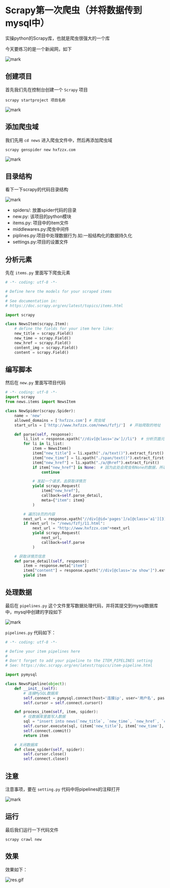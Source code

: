 # Scrapy第一次爬虫（并将数据传到mysql中）

<!--more-->

实操python的Scrapy库，也就是爬虫很强大的一个库

今天要练习的是一个新闻网，如下

![mark](https://pic.yqqy.top/blog/20200111/z3PT5NqUlXla.png "网站")

## 创建项目

首先我们先在控制台创建一个 `Scrapy` 项目 

`scrapy startproject 项目名称`

![mark](https://pic.yqqy.top/blog/20200111/MO65fedlEQ2U.png "创建项目")

## 添加爬虫域

我们先用 `cd news` 进入爬虫文件中，然后再添加爬虫域 

`scrapy genspider new hxfzzx.com`

![mark](https://pic.yqqy.top/blog/20200111/g2KOWiSHUKCu.png "添加爬虫域")

## 目录结构

看下一下scrapy的代码目录结构

![mark](https://pic.yqqy.top/blog/20200111/4IUhxuhN2rsO.png "目录结构")

- spiders/: 放置spider代码的目录
- new.py: 该项目的python模块
- items.py: 项目中的item文件
- middlewares.py:爬虫中间件
- piplines.py:项目中处理数据行为.如:一般结构化的数据持久化
- settings.py:项目的设置文件

## 分析元素

先在 `items.py` 里面写下爬虫元素

```python
# -*- coding: utf-8 -*-

# Define here the models for your scraped items
#
# See documentation in:
# https://doc.scrapy.org/en/latest/topics/items.html

import scrapy

class NewsItem(scrapy.Item):
    # define the fields for your item here like:
    new_title = scrapy.Field()
    new_time = scrapy.Field()
    new_href = scrapy.Field()
    content_img = scrapy.Field()
    content = scrapy.Field()
```

## 编写脚本

然后在 `new.py` 里面写项目代码

```python
# -*- coding: utf-8 -*-
import scrapy
from news.items import NewsItem

class NewSpider(scrapy.Spider):
    name = 'new'
    allowed_domains = ['hxfzzx.com'] # 爬虫域
    start_urls = ['http://www.hxfzzx.com/news/fzfj/']  # 开始爬取的地址

    def parse(self, response):
        li_list = response.xpath("//div[@class='zw']//li")  # 分析页面元素
        for li in li_list:
            item = NewsItem()
            item["new_title"] = li.xpath("./a/text()").extract_first()  # 分别取出新闻标题，新闻时间，新闻详情页地址
            item["new_time"] = li.xpath("./span/text()").extract_first()
            item["new_href"] = li.xpath("./a/@href").extract_first()
            if item["new_href"] is None:  # 因为此处会爬虫有None的数据，所以过滤一下
                continue

            # 发起一个请求，去获取详情页
            yield scrapy.Request(
                item["new_href"],
                callback=self.parse_detail,
                meta={"item": item}
            )

        # 遍历10页的内容
        next_url = response.xpath("//div[@id='pages']/a[@class='a1'][3]/@href").get()
        if next_url != "/news/fzfj/11.html":
            next_url = "http://www.hxfzzx.com"+next_url
            yield scrapy.Request(
                next_url,
                callback=self.parse
            )

    # 获取详情页信息
    def parse_detail(self, response):
        item = response.meta["item"]
        item["content"] = response.xpath("//div[@class='zw show']").extract()  # 获取详情页的内容，此处将他的div整个都爬了，方便格式
        yield item
```

## 处理数据

最后在 `pipelines.py` 这个文件里写数据处理代码，并将其提交到mysql数据库中，mysql中创建的字段如下

![mark](https://pic.yqqy.top/blog/20200111/ai77k9J0wLxq.png "处理数据")

`pipelines.py` 代码如下：

```python
# -*- coding: utf-8 -*-

# Define your item pipelines here
#
# Don't forget to add your pipeline to the ITEM_PIPELINES setting
# See: https://doc.scrapy.org/en/latest/topics/item-pipeline.html

import pymysql

class NewsPipeline(object):
    def __init__(self):
        # 连接MySQL数据库
        self.connect = pymysql.connect(host='连接ip', user='用户名', password='密码', db='数据库名', port=3306)
        self.cursor = self.connect.cursor()

    def process_item(self, item, spider):
        # 往数据库里面写入数据
        sql = "insert into news(`new_title`, `new_time`, `new_href`, `content`) values (%s, %s, %s, %s)"
        self.cursor.execute(sql, (item['new_title'], item['new_time'], item['new_href'], item['content']))
        self.connect.commit()
        return item

    # 关闭数据库
    def close_spider(self, spider):
        self.cursor.close()
        self.connect.close()
```

## 注意

注意事项，要在 `setting.py` 代码中将pipelines的注释打开

![mark](https://pic.yqqy.top/blog/20200111/R3SBimNNsB0n.png "注意事项")

## 运行

最后我们运行一下代码文件

`scrapy crawl new`

## 效果

效果如下：

![res.gif](https://pic.yqqy.top/blog/20171011444.gif "运行效果")
